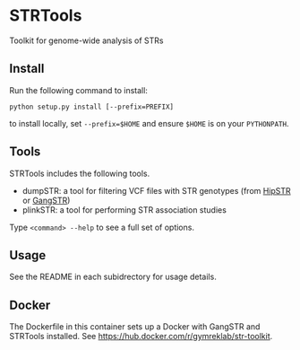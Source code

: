 # STRTools
Toolkit for genome-wide analysis of STRs

## Install

Run the following command to install:

```
python setup.py install [--prefix=PREFIX]
```
to install locally, set `--prefix=$HOME` and ensure `$HOME` is on your `PYTHONPATH`.

## Tools
STRTools includes the following tools.

* dumpSTR: a tool for filtering VCF files with STR genotypes (from [HipSTR](https://github.com/tfwillems/HipSTR) or [GangSTR](https://github.com/gymreklab/gangstr))
* plinkSTR: a tool for performing STR association studies

Type `<command> --help` to see a full set of options.

## Usage
See the README in each subidrectory for usage details.

## Docker
The Dockerfile in this container sets up a Docker with GangSTR and STRTools installed. See https://hub.docker.com/r/gymreklab/str-toolkit.
